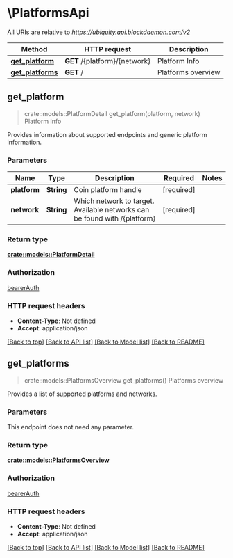 # \PlatformsApi

All URIs are relative to *https://ubiquity.api.blockdaemon.com/v2*

Method | HTTP request | Description
------------- | ------------- | -------------
[**get_platform**](PlatformsApi.md#get_platform) | **GET** /{platform}/{network} | Platform Info
[**get_platforms**](PlatformsApi.md#get_platforms) | **GET** / | Platforms overview



## get_platform

> crate::models::PlatformDetail get_platform(platform, network)
Platform Info

Provides information about supported endpoints and generic platform information. 

### Parameters


Name | Type | Description  | Required | Notes
------------- | ------------- | ------------- | ------------- | -------------
**platform** | **String** | Coin platform handle | [required] |
**network** | **String** | Which network to target. Available networks can be found with /{platform} | [required] |

### Return type

[**crate::models::PlatformDetail**](platform_detail.md)

### Authorization

[bearerAuth](../README.md#bearerAuth)

### HTTP request headers

- **Content-Type**: Not defined
- **Accept**: application/json

[[Back to top]](#) [[Back to API list]](../README.md#documentation-for-api-endpoints) [[Back to Model list]](../README.md#documentation-for-models) [[Back to README]](../README.md)


## get_platforms

> crate::models::PlatformsOverview get_platforms()
Platforms overview

Provides a list of supported platforms and networks. 

### Parameters

This endpoint does not need any parameter.

### Return type

[**crate::models::PlatformsOverview**](platforms_overview.md)

### Authorization

[bearerAuth](../README.md#bearerAuth)

### HTTP request headers

- **Content-Type**: Not defined
- **Accept**: application/json

[[Back to top]](#) [[Back to API list]](../README.md#documentation-for-api-endpoints) [[Back to Model list]](../README.md#documentation-for-models) [[Back to README]](../README.md)

